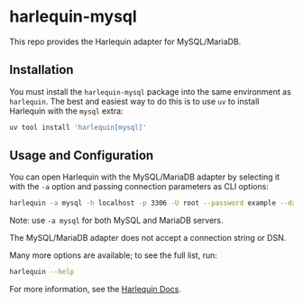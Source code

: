 # harlequin-mysql

This repo provides the Harlequin adapter for MySQL/MariaDB.

## Installation

You must install the `harlequin-mysql` package into the same environment as `harlequin`. The best and easiest way to do this is to use `uv` to install Harlequin with the `mysql` extra:

```bash
uv tool install 'harlequin[mysql]'
```

## Usage and Configuration

You can open Harlequin with the MySQL/MariaDB adapter by selecting it with the `-a` option and passing connection parameters as CLI options:

```bash
harlequin -a mysql -h localhost -p 3306 -U root --password example --database dev
```

Note: use `-a mysql` for both MySQL and MariaDB servers.

The MySQL/MariaDB adapter does not accept a connection string or DSN.

Many more options are available; to see the full list, run:

```bash
harlequin --help
```

For more information, see the [Harlequin Docs](https://harlequin.sh/docs/mysql/index).
